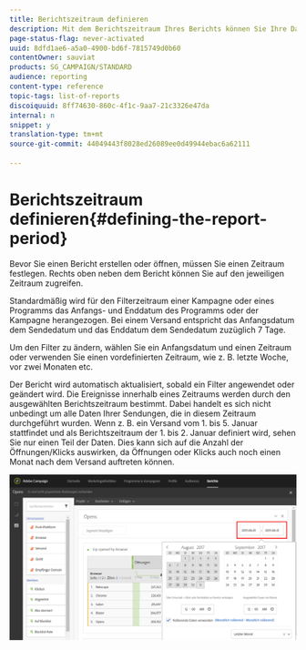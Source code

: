 ```yaml
---
title: Berichtszeitraum definieren
description: Mit dem Berichtszeitraum Ihres Berichts können Sie Ihre Daten entsprechend dem ausgewählten Zeitraum filtern.
page-status-flag: never-activated
uuid: 8dfd1ae6-a5a0-4900-bd6f-7815749d0b60
contentOwner: sauviat
products: SG_CAMPAIGN/STANDARD
audience: reporting
content-type: reference
topic-tags: list-of-reports
discoiquuid: 8ff74630-860c-4f1c-9aa7-21c3326e47da
internal: n
snippet: y
translation-type: tm+mt
source-git-commit: 44049443f8028ed26089ee0d49944ebac6a62111

---
```



# Berichtszeitraum definieren{#defining-the-report-period}

Bevor Sie einen Bericht erstellen oder öffnen, müssen Sie einen Zeitraum festlegen. Rechts oben neben dem Bericht können Sie auf den jeweiligen Zeitraum zugreifen.

Standardmäßig wird für den Filterzeitraum einer Kampagne oder eines Programms das Anfangs- und Enddatum des Programms oder der Kampagne herangezogen. Bei einem Versand entspricht das Anfangsdatum dem Sendedatum und das Enddatum dem Sendedatum zuzüglich 7 Tage.

Um den Filter zu ändern, wählen Sie ein Anfangsdatum und einen Zeitraum oder verwenden Sie einen vordefinierten Zeitraum, wie z. B. letzte Woche, vor zwei Monaten etc.

Der Bericht wird automatisch aktualisiert, sobald ein Filter angewendet oder geändert wird. Die Ereignisse innerhalb eines Zeitraums werden durch den ausgewählten Berichtszeitraum bestimmt. Dabei handelt es sich nicht unbedingt um alle Daten Ihrer Sendungen, die in diesem Zeitraum durchgeführt wurden. Wenn z. B. ein Versand vom 1. bis 5. Januar stattfindet und als Berichtszeitraum der 1. bis 2. Januar definiert wird, sehen Sie nur einen Teil der Daten. Dies kann sich auf die Anzahl der Öffnungen/Klicks auswirken, da Öffnungen oder Klicks auch noch einen Monat nach dem Versand auftreten können.

![](assets/campaign_reports_5.png)
